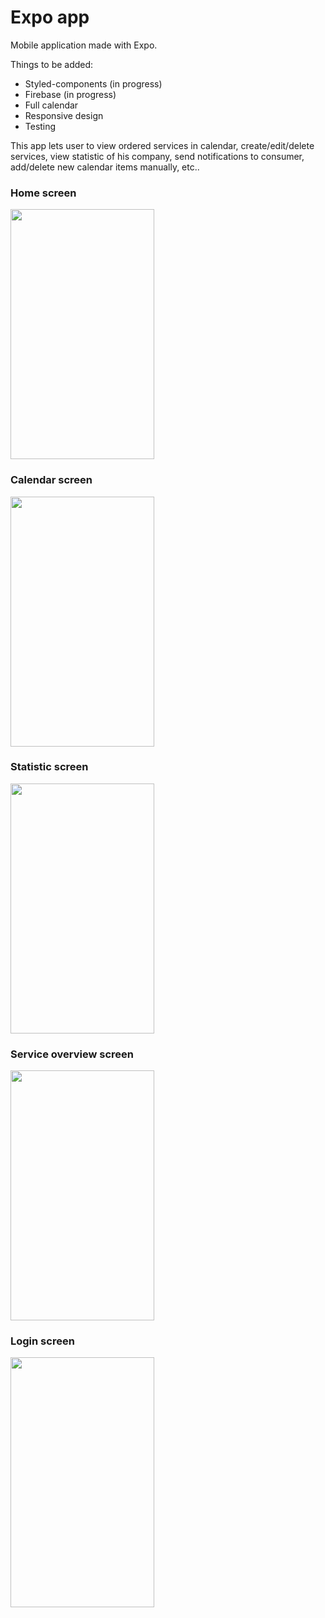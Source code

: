 # Expo app
Mobile application made with Expo. 

Things to be added: 
* Styled-components (in progress)
* Firebase (in progress)
* Full calendar 
* Responsive design
* Testing 

This app lets user to view ordered services in calendar, create/edit/delete services, view statistic of his company, send notifications to consumer, add/delete new calendar items manually, etc.. 

### Home screen
<img src="https://user-images.githubusercontent.com/32367171/79117803-c6133200-7d94-11ea-98e7-9af9c21b6744.jpeg" width="230" height="400">

### Calendar screen
<img src="https://user-images.githubusercontent.com/32367171/79118789-7d10ad00-7d97-11ea-9d4f-1869f0f3c19e.jpeg" width="230" height="400">

### Statistic screen
<img src="https://user-images.githubusercontent.com/32367171/79118844-9fa2c600-7d97-11ea-8826-198b6a2e040e.jpeg" width="230" height="400">

### Service overview screen
<img src="https://user-images.githubusercontent.com/32367171/79118934-d37deb80-7d97-11ea-9ac2-d0ae015302c3.jpeg" width="230" height="400">

### Login screen
<img src="https://user-images.githubusercontent.com/32367171/79119039-0c1dc500-7d98-11ea-9c6e-24a5eadfb3e2.jpeg" width="230" height="400">

